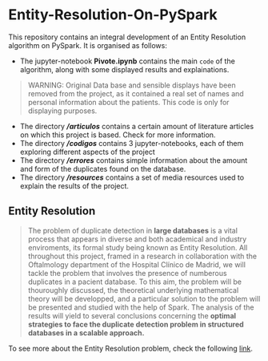 # Entity-Resolution-On-PySpark

This repository contains an integral development of an Entity Resolution algorithm on PySpark. It is organised as follows:

- The jupyter-notebook **Pivote.ipynb** contains the main `code` of the algorithm, along with some displayed results and explainations.
> WARNING: Original Data base and sensible displays have been removed from the project, as it contained a real set of names and personal information about the patients. This code is only for displaying purposes.
- The directory ***/articulos*** contains a certain amount of literature articles on which this project is based. Check for more information.
- The directory ***/codigos*** contains 3 jupyter-notebooks, each of them exploring different aspects of the project
- The directory ***/errores*** contains simple information about the amount and form of the duplicates found on the database.
- The directory ***/resources*** contains a set of media resources used to explain the results of the project.

## Entity Resolution 
>The problem of duplicate detection in **large databases** is a vital process that appears in diverse and both academical and industry enviroments, its formal study being known as Entity Resolution. All throughout this project, framed in a research in collaboration with the Oftalmology department of the Hospital Clínico de Madrid, we will tackle the problem that involves the presence of numberous duplicates in a pacient database. To this aim, the problem will be thouroughly discussed, the theoretical underlying mathematical theory will be developped, and a particular solution to the problem will be presented and studied with the help of Spark. The analysis of the results will yield to several conclusions concerning the **optimal strategies to face the duplicate detection problem in structured databases in a scalable approach.**

To see more about the Entity Resolution problem, check the following [link](https://www.sciencedirect.com/topics/computer-science/entity-resolution "link").

